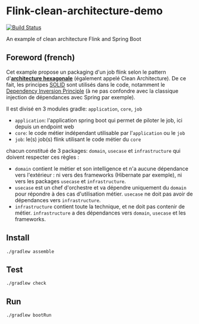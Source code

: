 # Flink-clean-architecture-demo

[![Build Status](https://travis-ci.org/bmeriaux/flink-clean-architecture-example.svg?branch=master)](https://travis-ci.org/bmeriaux/flink-clean-architecture-example)

An example of clean architecture Flink and Spring Boot

## Foreword (french)

Cet example propose un packaging d'un job flink selon le pattern d'[**architecture hexagonale**](http://www.maximecolin.fr/uploads/2015/11/56570243d02c0_hexagonal-architecture.png) (également appelé Clean Architecture).
De ce fait, les principes [SOLID](https://en.wikipedia.org/wiki/SOLID_(object-oriented_design)) sont utilisés dans le code, notamment le [Dependency Inversion Principle](https://en.wikipedia.org/wiki/Dependency_inversion_principle) (à ne pas confondre avec la classique injection de dépendances avec Spring par exemple).

Il est divisé en 3 modules gradle: `application`, `core`, `job`
- `application`: l'application spring boot qui permet de piloter le job, ici depuis un endpoint web
- `core`: le code métier indépendant utilisable par l'`application` ou le `job`
- `job`: le(s) job(s) flink utilisant le code métier du `core`

chacun constitué de 3 packages: `domain`, `usecase` et `infrastructure` qui doivent respecter ces règles :
- `domain` contient le métier et son intelligence et n'a aucune dépendance vers l'extérieur : ni vers des frameworks (Hibernate par exemple), ni vers les packages `usecase` et `infrastructure`.
- `usecase` est un chef d'orchestre et va dépendre uniquement du `domain` pour répondre à des cas d'utilisation métier. `usecase` ne doit pas avoir de dépendances vers `infrastructure`.
- `infrastructure` contient toute la technique, et ne doit pas contenir de métier. `infrastructure` a des dépendances vers `domain`, `usecase` et les frameworks.

  

## Install

```
./gradlew assemble
```

## Test

```
./gradlew check
```

## Run

```
./gradlew bootRun
```

